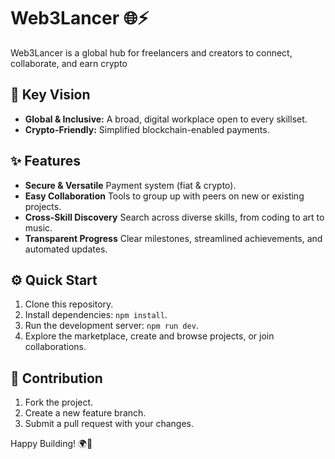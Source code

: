 # Web3Lancer 🌐⚡

Web3Lancer is a global hub for freelancers and creators to connect, collaborate, and earn crypto

## 🚀 Key Vision
- **Global & Inclusive:** A broad, digital workplace open to every skillset.
- **Crypto-Friendly:** Simplified blockchain-enabled payments.

## ✨ Features
- **Secure & Versatile** Payment system (fiat & crypto).
- **Easy Collaboration** Tools to group up with peers on new or existing projects.
- **Cross-Skill Discovery** Search across diverse skills, from coding to art to music.
- **Transparent Progress** Clear milestones, streamlined achievements, and automated updates.

## ⚙️ Quick Start
1. Clone this repository.
2. Install dependencies: `npm install`.
3. Run the development server: `npm run dev`.
4. Explore the marketplace, create and browse projects, or join collaborations.

## 🤝 Contribution
1. Fork the project.
2. Create a new feature branch.
3. Submit a pull request with your changes.

Happy Building! 🌍🔗
